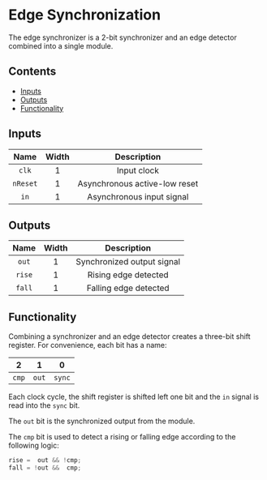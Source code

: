 # Edge Synchronization

The edge synchronizer is a 2-bit synchronizer and an edge detector combined into
a single module.

## Contents
* [Inputs](#inputs)
* [Outputs](#outputs)
* [Functionality](#functionality)

## Inputs
|    Name    |  Width  |          Description          |
|    :--:    |  :---:  |          :---------:          |
|   `clk`    |    1    | Input clock                   |
|   `nReset` |    1    | Asynchronous active-low reset |
|   `in`     |    1    | Asynchronous input signal     |

## Outputs

|    Name    |  Width  |          Description          |
|    :--:    |  :---:  |          :---------:          |
|   `out`    |    1    | Synchronized output signal    |
|   `rise`   |    1    | Rising edge detected          |
|   `fall`   |    1    | Falling edge detected         |

## Functionality

Combining a synchronizer and an edge detector creates a three-bit shift
register. For convenience, each bit has a name:


|   2   |   1   |    0   |
|  :-:  |  :-:  |   :-:  |
| `cmp` | `out` | `sync` |

Each clock cycle, the shift register is shifted left one bit and the `in` signal
is read into the `sync` bit.

The `out` bit is the synchronized output from the module.

The `cmp` bit is used to detect a rising or falling edge according to the
following logic:
```verilog
rise =  out && !cmp;
fall = !out &&  cmp;
```

